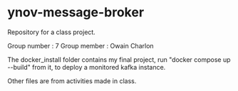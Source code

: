 # ynov-message-broker
Repository for a class project.

Group number : 7
Group member : Owain Charlon

The docker_install folder contains my final project, run "docker compose up --build" from it, to deploy a monitored kafka instance.

Other files are from activities made in class.
